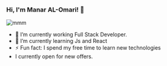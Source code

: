 ### Hi, I'm Manar AL-Omari! 👋

![mmm](https://user-images.githubusercontent.com/34026019/193804042-94deba0a-0080-46b8-a8ac-d79cdc5da7a1.png)


- 🔭 I’m currently working Full Stack Developer.
- 🌱 I’m currently learning Js and React
- ⚡ Fun fact: I spend my free time to learn new technologies
- I currently open for new offers.


<!--
**ManarOmari/ManarOmari** is a ✨ _special_ ✨ repository because its `README.md` (this file) appears on your GitHub profile.

!

